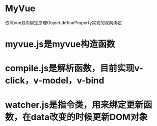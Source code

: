# MyVue
依照vue双向绑定原理Object.defineProperty实现的双向绑定
# myvue.js是myvue构造函数
# compile.js是解析函数，目前实现v-click，v-model，v-bind
# watcher.js是指令类，用来绑定更新函数，在data改变的时候更新DOM对象
